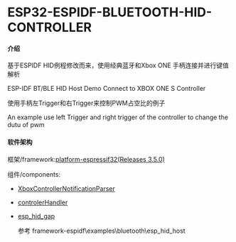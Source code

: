 # ESP32-ESPIDF-BLUETOOTH-HID-CONTROLLER

#### 介绍
基于ESPIDF HID例程修改而来，使用经典蓝牙和Xbox ONE 手柄连接并进行键值解析

ESP-IDF BT/BLE HID Host Demo Connect to XBOX ONE S Controller

使用手柄左Trigger和右Trigger来控制PWM占空比的例子

An example use left Trigger and right trigger of the controller to change the dutu of pwm
#### 软件架构

框架/framework:[platform-espressif32(Releases 3.5.0)](https://github.com/platformio/platform-espressif32)

组件/components:

 - [XboxControllerNotificationParser](https://github.com/asukiaaa/arduino-XboxControllerNotificationParser)

 - [controlerHandler](./components/controlerHandler/controlerHandler.cpp)

 - [esp_hid_gap](./components/esp_hid_gap/esp_hid_gap.c)

    参考 framework-espidf\examples\bluetooth\esp_hid_host
